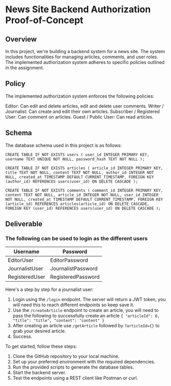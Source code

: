 # News Site Backend Authorization Proof-of-Concept #

## Overview ##
In this project, we're building a backend system for a news site. The system includes functionalities for managing articles, comments, and user roles. The implemented authorization system adheres to specific policies outlined in the assignment.

## Policy ##
The implemented authorization system enforces the following policies:

Editor: Can edit and delete articles, edit and delete user comments.
Writer / Journalist: Can create and edit their own articles.
Subscriber / Registered User: Can comment on articles.
Guest / Public User: Can read articles.

## Schema ##
The database schema used in this project is as follows:

`CREATE TABLE IF NOT EXISTS users (
    user_id INTEGER PRIMARY KEY,
    username TEXT UNIQUE NOT NULL,
    password_hash TEXT NOT NULL
);`

`CREATE TABLE IF NOT EXISTS articles (
    article_id INTEGER PRIMARY KEY,
    title TEXT NOT NULL,
    content TEXT NOT NULL,
    author_id INTEGER NOT NULL,
    created_at TIMESTAMP DEFAULT CURRENT_TIMESTAMP,
    FOREIGN KEY (author_id) REFERENCES users(user_id) ON DELETE CASCADE
);`

`CREATE TABLE IF NOT EXISTS comments (
    comment_id INTEGER PRIMARY KEY,
    content TEXT NOT NULL,
    article_id INTEGER NOT NULL,
    user_id INTEGER NOT NULL,
    created_at TIMESTAMP DEFAULT CURRENT_TIMESTAMP,
    FOREIGN KEY (article_id) REFERENCES articles(article_id) ON DELETE CASCADE,
    FOREIGN KEY (user_id) REFERENCES users(user_id) ON DELETE CASCADE
);`

## Deliverable ##

### The following can be used to login as the different users ###
Username  | Password
------------- | -------------
EditorUser  | EditorPassword
JournalistUser  | JournalistPassword
RegisteredUser | RegisteredPassword

Here's a step by step for a journalist user:
1. Login using the `/login` endpoint. The server will return a JWT token, you will need this to reach different endpoints so keep save it.
2. Use the `/createArticle` endpoint to create an article, you will need to pass the following to successfully create an article `{
  "articleId": 0,
  "title": "title",
  "content": "content"
}`
3. After creating an article use `/getArticle` followed by `?articleId={}` to grab your desired article.
4. Success.

To get started, follow these steps:

1. Clone the GitHub repository to your local machine.
2. Set up your preferred environment with the required dependencies.
3. Run the provided scripts to generate the database tables.
4. Start the backend server.
5. Test the endpoints using a REST client like Postman or curl.
